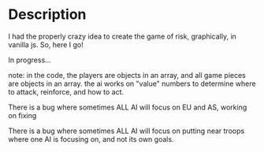 # Description
I had the properly crazy idea to create the game of risk, graphically, in vanilla js.
So, here I go!

In progress...


note: in the code, the players are objects in an array, and all game pieces are objects in an array.
the ai works on "value" numbers to determine where to attack, reinforce, and how to act.

There is a bug where sometimes ALL AI will focus on EU and AS, working on fixing

There is a bug where sometimes ALL AI will focus on putting near troops where one AI is focusing on, and not its own goals.
